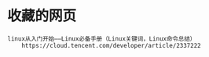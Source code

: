
# 收藏的网页

    linux从入门开始——Linux必备手册（Linux关键词，Linux命令总结）
        https://cloud.tencent.com/developer/article/2337222